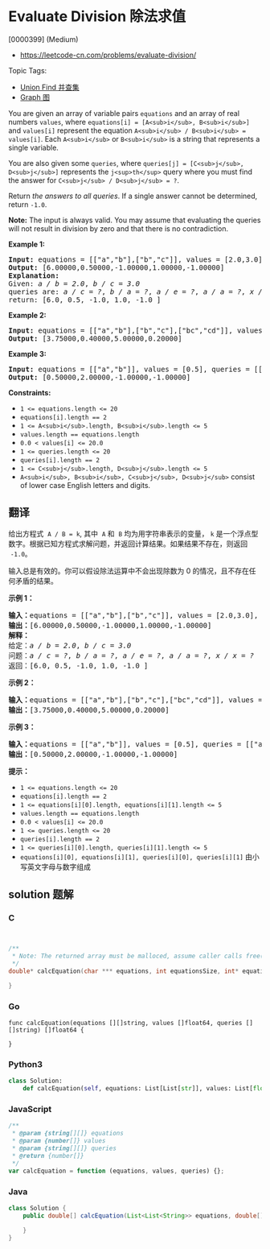 # Evaluate Division 除法求值

[0000399] (Medium)

- https://leetcode-cn.com/problems/evaluate-division/

Topic Tags:

- [Union Find 并查集](https://leetcode-cn.com/tag/union-find/)
- [Graph 图](https://leetcode-cn.com/tag/graph/)

You are given an array of variable pairs `equations` and an array of real numbers `values`, where `equations[i] = [A<sub>i</sub>, B<sub>i</sub>]` and `values[i]` represent the equation `A<sub>i</sub> / B<sub>i</sub> = values[i]`. Each `A<sub>i</sub>` or `B<sub>i</sub>` is a string that represents a single variable.

You are also given some `queries`, where `queries[j] = [C<sub>j</sub>, D<sub>j</sub>]` represents the `j<sup>th</sup>` query where you must find the answer for `C<sub>j</sub> / D<sub>j</sub> = ?`.

Return _the answers to all queries_. If a single answer cannot be determined, return `-1.0`.

**Note:** The input is always valid. You may assume that evaluating the queries will not result in division by zero and that there is no contradiction.

**Example 1:**

<pre><strong>Input:</strong> equations = [["a","b"],["b","c"]], values = [2.0,3.0], queries = [["a","c"],["b","a"],["a","e"],["a","a"],["x","x"]]
<strong>Output:</strong> [6.00000,0.50000,-1.00000,1.00000,-1.00000]
<strong>Explanation:</strong> 
Given: <em>a / b = 2.0</em>, <em>b / c = 3.0</em>
queries are: <em>a / c = ?</em>, <em>b / a = ?</em>, <em>a / e = ?</em>, <em>a / a = ?</em>, <em>x / x = ?</em>
return: [6.0, 0.5, -1.0, 1.0, -1.0 ]
</pre>

**Example 2:**

<pre><strong>Input:</strong> equations = [["a","b"],["b","c"],["bc","cd"]], values = [1.5,2.5,5.0], queries = [["a","c"],["c","b"],["bc","cd"],["cd","bc"]]
<strong>Output:</strong> [3.75000,0.40000,5.00000,0.20000]
</pre>

**Example 3:**

<pre><strong>Input:</strong> equations = [["a","b"]], values = [0.5], queries = [["a","b"],["b","a"],["a","c"],["x","y"]]
<strong>Output:</strong> [0.50000,2.00000,-1.00000,-1.00000]
</pre>

**Constraints:**

- `1 <= equations.length <= 20`
- `equations[i].length == 2`
- `1 <= A<sub>i</sub>.length, B<sub>i</sub>.length <= 5`
- `values.length == equations.length`
- `0.0 < values[i] <= 20.0`
- `1 <= queries.length <= 20`
- `queries[i].length == 2`
- `1 <= C<sub>j</sub>.length, D<sub>j</sub>.length <= 5`
- `A<sub>i</sub>, B<sub>i</sub>, C<sub>j</sub>, D<sub>j</sub>` consist of lower case English letters and digits.

## 翻译

给出方程式  `A / B = k`, 其中  `A` 和  `B` 均为用字符串表示的变量， `k` 是一个浮点型数字。根据已知方程式求解问题，并返回计算结果。如果结果不存在，则返回  `-1.0`。

输入总是有效的。你可以假设除法运算中不会出现除数为 0 的情况，且不存在任何矛盾的结果。

**示例 1：**

<pre><strong>输入：</strong>equations = [["a","b"],["b","c"]], values = [2.0,3.0], queries = [["a","c"],["b","a"],["a","e"],["a","a"],["x","x"]]
<strong>输出：</strong>[6.00000,0.50000,-1.00000,1.00000,-1.00000]
<strong>解释：</strong>
给定：<em>a / b = 2.0</em>, <em>b / c = 3.0</em>
问题：<em>a / c = ?</em>, <em>b / a = ?</em>, <em>a / e = ?</em>, <em>a / a = ?</em>, <em>x / x = ?</em>
返回：[6.0, 0.5, -1.0, 1.0, -1.0 ]
</pre>

**示例 2：**

<pre><strong>输入：</strong>equations = [["a","b"],["b","c"],["bc","cd"]], values = [1.5,2.5,5.0], queries = [["a","c"],["c","b"],["bc","cd"],["cd","bc"]]
<strong>输出：</strong>[3.75000,0.40000,5.00000,0.20000]
</pre>

**示例 3：**

<pre><strong>输入：</strong>equations = [["a","b"]], values = [0.5], queries = [["a","b"],["b","a"],["a","c"],["x","y"]]
<strong>输出：</strong>[0.50000,2.00000,-1.00000,-1.00000]
</pre>

**提示：**

- `1 <= equations.length <= 20`
- `equations[i].length == 2`
- `1 <= equations[i][0].length, equations[i][1].length <= 5`
- `values.length == equations.length`
- `0.0 < values[i] <= 20.0`
- `1 <= queries.length <= 20`
- `queries[i].length == 2`
- `1 <= queries[i][0].length, queries[i][1].length <= 5`
- `equations[i][0], equations[i][1], queries[i][0], queries[i][1]` 由小写英文字母与数字组成

## solution 题解

### C

```c


/**
 * Note: The returned array must be malloced, assume caller calls free().
 */
double* calcEquation(char *** equations, int equationsSize, int* equationsColSize, double* values, int valuesSize, char *** queries, int queriesSize, int* queriesColSize, int* returnSize){

}
```

### Go

```golang
func calcEquation(equations [][]string, values []float64, queries [][]string) []float64 {

}
```

### Python3

```python
class Solution:
    def calcEquation(self, equations: List[List[str]], values: List[float], queries: List[List[str]]) -> List[float]:
```

### JavaScript

```javascript
/**
 * @param {string[][]} equations
 * @param {number[]} values
 * @param {string[][]} queries
 * @return {number[]}
 */
var calcEquation = function (equations, values, queries) {};
```

### Java

```java
class Solution {
    public double[] calcEquation(List<List<String>> equations, double[] values, List<List<String>> queries) {

    }
}
```
